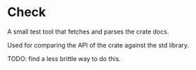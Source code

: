 # Check

A small test tool that fetches and parses the crate docs.

Used for comparing the API of the crate against the std library.

TODO: find a less brittle way to do this.
